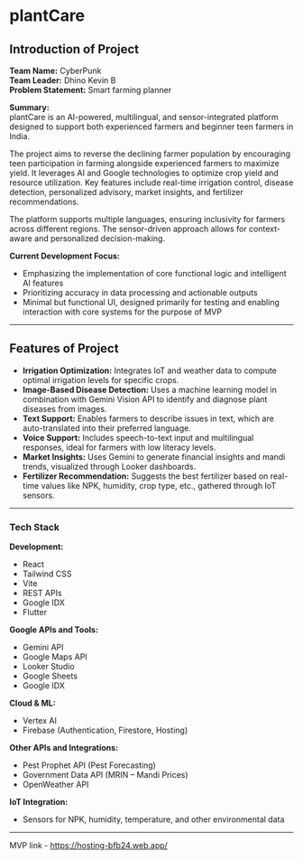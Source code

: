 # plantCare

## Introduction of Project

**Team Name:** CyberPunk  
**Team Leader:** Dhino Kevin B  
**Problem Statement:** Smart farming planner

**Summary:**  
plantCare is an AI-powered, multilingual, and sensor-integrated platform designed to support both experienced farmers and beginner teen farmers in India.

The project aims to reverse the declining farmer population by encouraging teen participation in farming alongside experienced farmers to maximize yield. It leverages AI and Google technologies to optimize crop yield and resource utilization. Key features include real-time irrigation control, disease detection, personalized advisory, market insights, and fertilizer recommendations.

The platform supports multiple languages, ensuring inclusivity for farmers across different regions. The sensor-driven approach allows for context-aware and personalized decision-making.

**Current Development Focus:**

- Emphasizing the implementation of core functional logic and intelligent AI features
- Prioritizing accuracy in data processing and actionable outputs
- Minimal but functional UI, designed primarily for testing and enabling interaction with core systems for the purpose of MVP

---

## Features of Project

- **Irrigation Optimization:** Integrates IoT and weather data to compute optimal irrigation levels for specific crops.
- **Image-Based Disease Detection:** Uses a machine learning model in combination with Gemini Vision API to identify and diagnose plant diseases from images.
- **Text Support:** Enables farmers to describe issues in text, which are auto-translated into their preferred language.
- **Voice Support:** Includes speech-to-text input and multilingual responses, ideal for farmers with low literacy levels.
- **Market Insights:** Uses Gemini to generate financial insights and mandi trends, visualized through Looker dashboards.
- **Fertilizer Recommendation:** Suggests the best fertilizer based on real-time values like NPK, humidity, crop type, etc., gathered through IoT sensors.

---

### Tech Stack

**Development:**  
- React  
- Tailwind CSS  
- Vite  
- REST APIs  
- Google IDX
- Flutter

**Google APIs and Tools:**  
- Gemini API  
- Google Maps API  
- Looker Studio  
- Google Sheets  
- Google IDX  

**Cloud & ML:**  
- Vertex AI  
- Firebase (Authentication, Firestore, Hosting)  

**Other APIs and Integrations:**  
- Pest Prophet API (Pest Forecasting)  
- Government Data API (MRIN – Mandi Prices)
- OpenWeather API

**IoT Integration:**  
- Sensors for NPK, humidity, temperature, and other environmental data

---

MVP link - https://hosting-bfb24.web.app/
